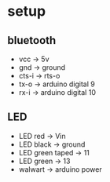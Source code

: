 setup
=====

bluetooth
---------
* vcc -> 5v
* gnd -> ground
* cts-i -> rts-o
* tx-o -> arduino digital 9
* rx-i -> arduino digital 10

LED
---
* LED red -> Vin
* LED black -> ground
* LED green taped -> 11
* LED green -> 13
* walwart -> arduino power
